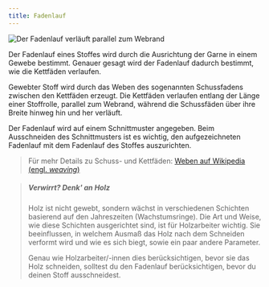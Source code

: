 ```yaml
---
title: Fadenlauf
---
```


![Der Fadenlauf verläuft parallel zum Webrand](fabric-grain.jpg)

Der Fadenlauf eines Stoffes wird durch die Ausrichtung der Garne in einem Gewebe bestimmt. Genauer gesagt wird der Fadenlauf dadurch bestimmt, wie die Kettfäden verlaufen.

Gewebter Stoff wird durch das Weben des sogenannten Schussfadens zwischen den Kettfäden erzeugt. Die Kettfäden verlaufen entlang der Länge einer Stoffrolle, parallel zum Webrand, während die Schussfäden über ihre Breite hinweg hin und her verläuft.

Der Fadenlauf wird auf einem Schnittmuster angegeben. Beim Ausschneiden des Schnittmusters ist es wichtig, den aufgezeichneten Fadenlauf mit dem Fadenlauf des Stoffes auszurichten.

> Für mehr Details zu Schuss- und Kettfäden: [Weben auf Wikipedia (engl. _weaving_)](http://en.wikipedia.org/wiki/Weaving)

> ##### Verwirrt? Denk' an Holz
>
> Holz ist nicht gewebt, sondern wächst in verschiedenen Schichten basierend auf den Jahreszeiten (Wachstumsringe). Die Art und Weise, wie diese Schichten ausgerichtet sind, ist für Holzarbeiter wichtig. Sie beeinflussen, in welchem Ausmaß das Holz nach dem Schneiden verformt wird und wie es sich biegt, sowie ein paar andere Parameter.
>
> Genau wie Holzarbeiter/-innen dies berücksichtigen, bevor sie das Holz schneiden, solltest du den Fadenlauf berücksichtigen, bevor du deinen Stoff ausschneidest.
